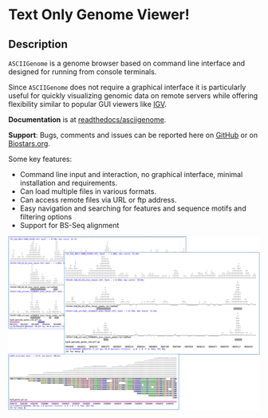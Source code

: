 Text Only Genome Viewer!
========================


<!-- 
MEMO: Compile, package and upload to github releases
- Write-out jar from Eclipse
cd ~/svn_git/ASCIIGenome/trunk
mkdir ASCIIGenome-0.4.0 # This should match the version in ArgParse
cp ASCIIGenome ASCIIGenome-0.4.0/
cp /Users/berald01/Dropbox/Public/ASCIIGenome.jar ASCIIGenome-0.4.0/
zip -r ASCIIGenome-0.4.0.zip ASCIIGenome-0.4.0
rm -r ASCIIGenome-0.4.0

// Upload ASCIIGenome-0.4.0.zip to github releases and delete

// Update brew formula 
// Edit install/brew/asciigenome.rb to change release version and sha sum.
shasum -a 256 ASCIIGenome-0.4.0.zip
-->

Description
-----------

`ASCIIGenome` is a genome browser based on command line interface and designed for
running from console terminals.

Since `ASCIIGenome` does not require a graphical interface it is particularly
useful for  quickly visualizing genomic data on remote servers while offering flexibility similar to popular GUI viewers like [IGV](https://www.broadinstitute.org/igv/).

**Documentation** is at [readthedocs/asciigenome](http://asciigenome.readthedocs.io/en/latest/).

**Support**: Bugs, comments and issues can be reported here on [GitHub](https://github.com/dariober/ASCIIGenome/issues) or on [Biostars.org](https://www.biostars.org/).

Some key features:

* Command line input and interaction, no graphical interface, minimal installation and requirements.
* Can load multiple files in various formats.
* Can access remote files via URL or ftp address.
* Easy navigation and searching for features and sequence motifs and filtering options
* Support for BS-Seq alignment

<img src="screenshots/ex3.png" width="800">

